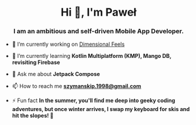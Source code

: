 <h1 align="center">Hi 👋, I'm Paweł</h1>
<h3 align="center">I am an ambitious and self-driven Mobile App Developer.</h3>

- 🔭 I’m currently working on [Dimensional Feels](https://github.com/Pablit0x/Dimensional-Feels)

- 🌱 I’m currently learning **Kotlin Multiplatform (KMP), Mango DB, revisiting Firebase**

- 💬 Ask me about **Jetpack Compose**

- 📫 How to reach me **szymanskip.1998@gmail.com**

- ⚡ Fun fact **In the summer, you'll find me deep into geeky coding adventures, but once winter arrives, I swap my keyboard for skis and hit the slopes! 🎿**


</p>
